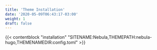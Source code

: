 ```yaml
---
title: 'Theme Installation'
date: '2020-05-09T06:43:17-03:00'
weight: 1
draft: false
---
```


{{< contentblock "installation" "SITENAME:Nebula,THEMEPATH:nebula-hugo,THEMENAMEDIR:config.toml" >}}